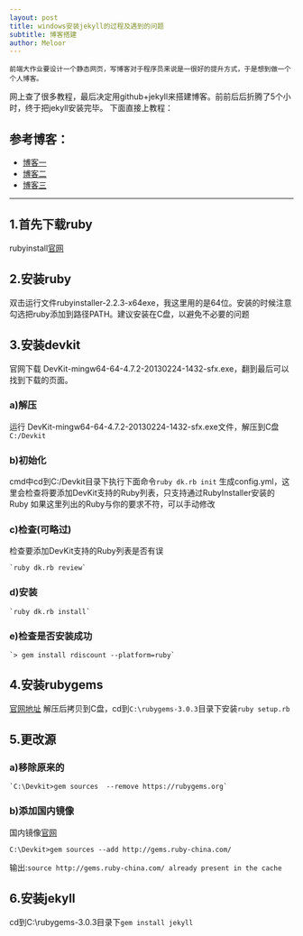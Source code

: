```yaml
---
layout: post
title: windows安装jekyll的过程及遇到的问题
subtitle: 博客搭建
author: Meloor
---
```

	前端大作业要设计一个静态网页，写博客对于程序员来说是一很好的提升方式，于是想到做一个个人博客。
网上查了很多教程，最后决定用github+jekyll来搭建博客。前前后后折腾了5个小时，终于把jekyll安装完毕。
下面直接上教程：

## 参考博客：

* [博客一](https://blog.csdn.net/mouday/article/details/79300135)
* [博客二](https://segmentfault.com/q/1010000013418668/a-1020000013529937)
* [博客三](https://blog.csdn.net/w2i0l1l5y/article/details/82662224)

-----------------

## 1.首先下载ruby

rubyinstall[官网](https://rubyinstaller.org/downloads/)

## 2.安装ruby

双击运行文件rubyinstaller-2.2.3-x64exe，我这里用的是64位。安装的时候注意勾选把ruby添加到路径PATH。建议安装在C盘，以避免不必要的问题

## 3.安装devkit

官网下载 DevKit-mingw64-64-4.7.2-20130224-1432-sfx.exe，翻到最后可以找到下载的页面。

### a)解压

运行 DevKit-mingw64-64-4.7.2-20130224-1432-sfx.exe文件，解压到C盘`C:/Devkit`
	
### b)初始化

cmd中cd到C:/Devkit目录下执行下面命令`ruby dk.rb init`
生成config.yml，这里会检查将要添加DevKit支持的Ruby列表，只支持通过RubyInstaller安装的Ruby
如果这里列出的Ruby与你的要求不符，可以手动修改

### c)检查(可略过)

检查要添加DevKit支持的Ruby列表是否有误

	`ruby dk.rb review`  
	
### d)安装

	`ruby dk.rb install`

### e)检查是否安装成功

	`> gem install rdiscount --platform=ruby`

## 4.安装rubygems

[官网地址](https://rubygems.org/pages/download)
解压后拷贝到C盘，cd到`C:\rubygems-3.0.3`目录下安装`ruby setup.rb`

## 5.更改源

### a)移除原来的

	`C:\Devkit>gem sources  --remove https://rubygems.org`
	
### b)添加国内镜像

国内镜像[官网](https://gems.ruby-china.com/)

`C:\Devkit>gem sources --add http://gems.ruby-china.com/`

输出:`source http://gems.ruby-china.com/ already present in the cache`

## 6.安装jekyll

cd到C:\rubygems-3.0.3目录下`gem install jekyll`
	
